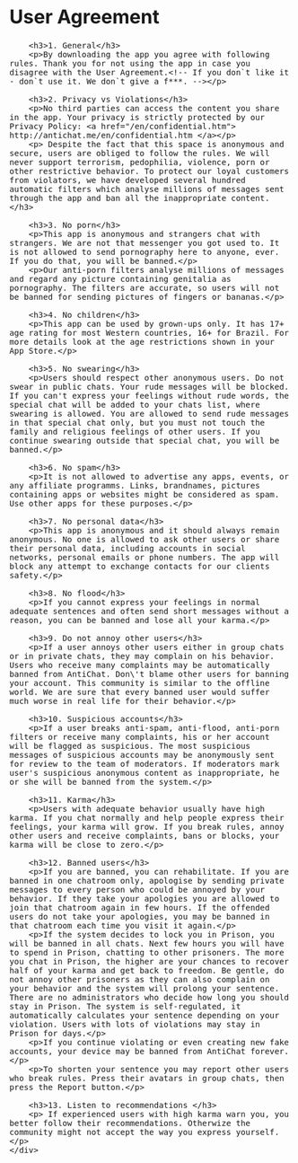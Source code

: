 
<head><title>AntiChat - User Agreement</title>
<meta http-equiv="Content-Type" content="text/html; charset=utf-8" /><meta http-equiv="content-language" content="en" />
<meta name="description" content="AntiChat App User Agreement. Follow the rules. Don`t break them or you will be banned." />
<meta name="keywords" content="free dating site app online sms lesbian adult flirt sex text roulette random group bi social singles meet new people personals role play with strangers for teens hook up boring" />
</head>
<body>
	<div style="width: 100%; font-size: 120%">
		<h1>User Agreement</h1>
		
		<h3>1. General</h3>
		<p>By downloading the app you agree with following rules. Thank you for not using the app in case you disagree with the User Agreement.<!-- If you don`t like it - don`t use it. We don`t give a f***. --></p>
		
		<h3>2. Privacy vs Violations</h3>
		<p>No third parties can access the content you share in the app. Your privacy is strictly protected by our Privacy Policy: <a href="/en/confidential.htm"> http://antichat.me/en/confidential.htm </a></p>
		<p> Despite the fact that this space is anonymous and secure, users are obliged to follow the rules. We will never support terrorism, pedophilia, violence, porn or other restrictive behavior. To protect our loyal customers from violators, we have developed several hundred automatic filters which analyse millions of messages sent through the app and ban all the inappropriate content.</h3>
		
		<h3>3. No porn</h3>
		<p>This app is anonymous and strangers chat with strangers. We are not that messenger you got used to. It is not allowed to send pornography here to anyone, ever. If you do that, you will be banned.</p>
		<p>Our anti-porn filters analyse millions of messages and regard any picture containing genitalia as pornography. The filters are accurate, so users will not be banned for sending pictures of fingers or bananas.</p>
		
		<h3>4. No children</h3>
		<p>This app can be used by grown-ups only. It has 17+ age rating for most Western countries, 16+ for Brazil. For more details look at the age restrictions shown in your App Store.</p>
		
		<h3>5. No swearing</h3>
		<p>Users should respect other anonymous users. Do not swear in public chats. Your rude messages will be blocked. If you can't express your feelings without rude words, the special chat will be added to your chats list, where swearing is allowed. You are allowed to send rude messages in that special chat only, but you must not touch the family and religious feelings of other users. If you continue swearing outside that special chat, you will be banned.</p>		
		
		<h3>6. No spam</h3>
		<p>It is not allowed to advertise any apps, events, or any affiliate programms. Links, brandnames, pictures containing apps or websites might be considered as spam. Use other apps for these purposes.</p>
		
		<h3>7. No personal data</h3>
		<p>This app is anonymous and it should always remain anonymous. No one is allowed to ask other users or share their personal data, including accounts in social networks, personal emails or phone numbers. The app will block any attempt to exchange contacts for our clients safety.</p>
		
		<h3>8. No flood</h3>
		<p>If you cannot express your feelings in normal adequate sentences and often send short messages without a reason, you can be banned and lose all your karma.</p>
		
		<h3>9. Do not annoy other users</h3>
		<p>If a user annoys other users either in group chats or in private chats, they may complain on his behavior. Users who receive many complaints may be automatically banned from AntiChat. Don\'t blame other users for banning your account. This community is similar to the offline world. We are sure that every banned user would suffer much worse in real life for their behavior.</p>
		
		<h3>10. Suspicious accounts</h3>
		<p>If a user breaks anti-spam, anti-flood, anti-porn filters or receive many complaints, his or her account will be flagged as suspicious. The most suspicious messages of suspicious accounts may be anonymously sent for review to the team of moderators. If moderators mark user's suspicious anonymous content as inappropriate, he or she will be banned from the system.</p>
		
		<h3>11. Karma</h3>
		<p>Users with adequate behavior usually have high karma. If you chat normally and help people express their feelings, your karma will grow. If you break rules, annoy other users and receive complaints, bans or blocks, your karma will be close to zero.</p>
		
		<h3>12. Banned users</h3>
		<p>If you are banned, you can rehabilitate. If you are banned in one chatroom only, apologise by sending private messages to every person who could be annoyed by your behavior. If they take your apologies you are allowed to join that chatroom again in few hours. If the offended users do not take your apologies, you may be banned in that chatroom each time you visit it again.</p>
		<p>If the system decides to lock you in Prison, you will be banned in all chats. Next few hours you will have to spend in Prison, chatting to other prisoners. The more you chat in Prison, the higher are your chances to recover half of your karma and get back to freedom. Be gentle, do not annoy other prisoners as they can also complain on your behavior and the system will prolong your sentence. There are no administrators who decide how long you should stay in Prison. The system is self-regulated, it automatically calculates your sentence depending on your violation. Users with lots of violations may stay in Prison for days.</p> 
		<p>If you continue violating or even creating new fake accounts, your device may be banned from AntiChat forever.</p> 
		<p>To shorten your sentence you may report other users who break rules. Press their avatars in group chats, then press the Report button.</p> 
		
		<h3>13. Listen to recommendations </h3>
		<p> If experienced users with high karma warn you, you better follow their recommendations. Otherwize the community might not accept the way you express yourself.</p>
	</div>
<body />
</html>
